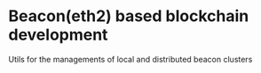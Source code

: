 # Beacon(eth2) based blockchain development

Utils for the managements of local and distributed beacon clusters
